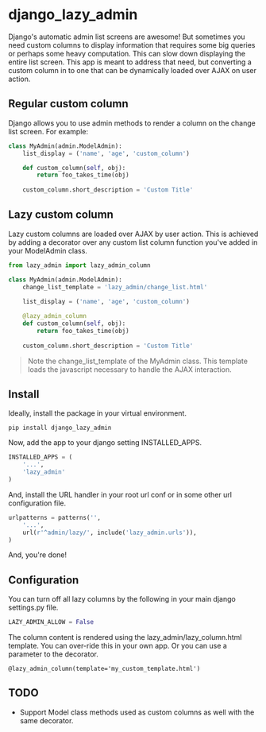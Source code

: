 # django_lazy_admin

Django's automatic admin list screens are awesome! But sometimes you need custom columns to display information that requires some big queries or perhaps some heavy computation. This can slow down displaying the entire list screen. This app is meant to address that need, but converting a custom column in to one that can be dynamically loaded over AJAX on user action.

## Regular custom column

Django allows you to use admin methods to render a column on the change list screen. For example:

```python
class MyAdmin(admin.ModelAdmin):
    list_display = ('name', 'age', 'custom_column')

    def custom_column(self, obj):
        return foo_takes_time(obj)
    
    custom_column.short_description = 'Custom Title'
```

## Lazy custom column

Lazy custom columns are loaded over AJAX by user action. This is achieved by adding a decorator over any custom list column function you've added in your ModelAdmin class.

```python
from lazy_admin import lazy_admin_column

class MyAdmin(admin.ModelAdmin):
    change_list_template = 'lazy_admin/change_list.html'
    
    list_display = ('name', 'age', 'custom_column')

    @lazy_admin_column
    def custom_column(self, obj):
        return foo_takes_time(obj)
    
    custom_column.short_description = 'Custom Title'
```

> Note the change_list_template of the MyAdmin class. This template loads the javascript necessary to handle the AJAX interaction.

## Install

Ideally, install the package in your virtual environment.

```
pip install django_lazy_admin
```

Now, add the app to your django setting INSTALLED_APPS.

```python
INSTALLED_APPS = (
    '...',
    'lazy_admin'
)
```

And, install the URL handler in your root url conf or in some other url configuration file.

```python
urlpatterns = patterns('',
    '...',
    url(r'^admin/lazy/', include('lazy_admin.urls')),
)
```

And, you're done!

## Configuration

You can turn off all lazy columns by the following in your main django settings.py file.

```python
LAZY_ADMIN_ALLOW = False
```

The column content is rendered using the lazy_admin/lazy_column.html template. You can over-ride this in your own app. Or you can use a parameter to the decorator.

```
@lazy_admin_column(template='my_custom_template.html')
```

## TODO

- Support Model class methods used as custom columns as well with the same decorator.



